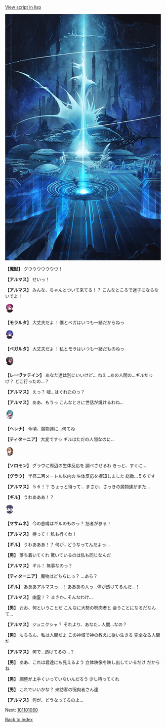 [View script in lisp](../scripts/101101053.txt)

![profound.png](../images/backgrounds/profound.png)

**【魔獣】**
グウウウウウウウ！

**【アルマス】**
せいっ！

**【アルマス】**
みんな、ちゃんとついて来てる！？
こんなところで迷子にならないでよ！

<img src="../images/units/3104011.png" alt="3104011.png" height="34"/>

**【モラルタ】**
大丈夫だよ！
僕とベガはいつも一緒だからねっ

<img src="../images/units/3104111.png" alt="3104111.png" height="34"/>

**【ベガルタ】**
大丈夫だよ！
私とモラはいつも一緒だものねっ

<img src="../images/units/3100211.png" alt="3100211.png" height="34"/>

**【レーヴァテイン】**
あなた達は別にいいけど…
ねえ…あの人間の…ギルだっけ？
どこ行ったの…？

**【アルマス】**
えっ？
嘘…はぐれたのっ？

**【アルマス】**
ああ、もうっ
こんなときに世話が焼けるわね…

<img src="../images/units/3302811.png" alt="3302811.png" height="34"/>

**【ヘレナ】**
今頃、魔物達に…何てね

**【ティターニア】**
大変ですっ
ギルはただの人間なのに…

<img src="../images/units/3503111.png" alt="3503111.png" height="34"/>

**【ソロモン】**
グラウに周辺の生体反応を
調べさせるわ
きっと、すぐに…

**【グラウ】**
半径二百メートル以内の
生体反応を探知しました
総数…５６です

**【アルマス】**
５６！？
ちょっと待って…
まさか、さっきの魔物達がまた…

**【ギル】**
うわあああ！？

<img src="../images/units/3100111.png" alt="3100111.png" height="34"/>

**【マサムネ】**
今の悲鳴はギルのものっ？
拙者が参る！

**【アルマス】**
待って！
私も行くわ！

**【ギル】**
うわあああ！？
何が…どうなってんだよっ…

**【男】**
落ち着いてくれ
驚いているのは私も同じなんだ

**【アルマス】**
ギル！
無事なのっ？

**【ティターニア】**
魔物はどちらにっ？
…あら？

**【ギル】**
あああアルマスっ…！
あああの人っ…体が透けてるんだ…！

**【アルマス】**
幽霊！？
まさか…そんなわけ…

**【男】**
おお、何ということだ
こんなに大勢の呪肉者と
会うことになるだなんて…

**【アルマス】**
ジュニクシャ？
それより、あなた…人間…なの？

**【男】**
もちろん、私は人間だよ
この神域で神の教えに従い生きる
完全なる人間だ

**【アルマス】**
何で…透けてるの…？

**【男】**
ああ、これは君達にも見えるよう
立体映像を映し出しているだけ
だからね

**【男】**
調整が上手くいっていないんだろう
少し待ってくれ

**【男】**
これでいいかな？
来訪客の呪肉者さん達

**【アルマス】**
何が、どうなってるのよ…

Next: [101101060](101101060.md)

[Back to index](index.md)
